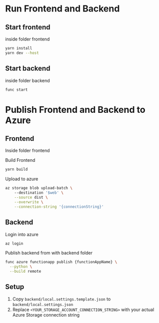 

# Run Frontend and Backend

## Start frontend
inside folder frontend

```sh
yarn install
yarn dev --host
```

## Start backend
inside folder backend

```sh
func start
```


# Publish Frontend and Backend to Azure

## Frontend

Inside folder frontend

Build Frontend
```sh
yarn build
```

Upload to azure
```sh
az storage blob upload-batch \    
    --destination '$web' \
    --source dist \
    --overwrite \
    --connection-string '{connectionString}'

```

## Backend

Login into azure

```sh
az login
```

Publish backend from with backend folder

```sh
func azure functionapp publish {functionAppName} \
  --python \
  --build remote

```

## Setup

1. Copy `backend/local.settings.template.json` to `backend/local.settings.json`
2. Replace `<YOUR_STORAGE_ACCOUNT_CONNECTION_STRING>` with your actual Azure Storage connection string


